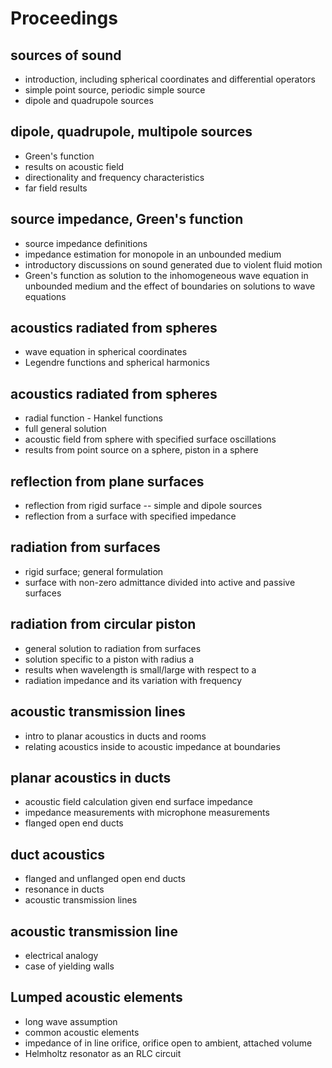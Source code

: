 # Proceedings

## sources of sound

- introduction, including spherical coordinates and differential operators
- simple point source, periodic simple source
- dipole and quadrupole sources

## dipole, quadrupole, multipole sources

- Green's function
- results on acoustic field
- directionality and frequency characteristics
- far field results

## source impedance, Green's function

- source impedance definitions
- impedance estimation for monopole in an unbounded medium
- introductory discussions on sound generated due to violent fluid motion
- Green's function as solution to the inhomogeneous wave equation in unbounded medium and the effect of boundaries on solutions to wave equations

## acoustics radiated from spheres

- wave equation in spherical coordinates
- Legendre functions and spherical harmonics

## acoustics radiated from spheres

- radial function - Hankel functions
- full general solution
- acoustic field from sphere with specified surface oscillations
- results from point source on a sphere, piston in a sphere

## reflection from plane surfaces

- reflection from rigid surface -- simple and dipole sources
- reflection from a surface with specified impedance

## radiation from surfaces

- rigid surface; general formulation
- surface with non-zero admittance divided into active and passive surfaces

## radiation from circular piston

- general solution to radiation from surfaces
- solution specific to a piston with radius a
- results when wavelength is small/large with respect to a
- radiation impedance and its variation with frequency

## acoustic transmission lines

- intro to planar acoustics in ducts and rooms
- relating acoustics inside to acoustic impedance at boundaries

## planar acoustics in ducts

- acoustic field calculation given end surface impedance
- impedance measurements with microphone measurements
- flanged open end ducts

## duct acoustics

- flanged and unflanged open end ducts
- resonance in ducts
- acoustic transmission lines

## acoustic transmission line

- electrical analogy
- case of yielding walls

## Lumped acoustic elements

- long wave assumption
- common acoustic elements
- impedance of in line orifice, orifice open to ambient, attached volume
- Helmholtz resonator as an RLC circuit
